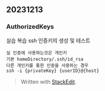 20231213
----
### AuthorizedKeys

실습 복습 ssh 인증키의 생성 및 테스트

    실 인증에 사용하는것은 개인키
    기본 homeDirectory/.ssh/id_rsa
    다른 개인키를 통한 인증을 사용하는 경우
    ssh -i {privateKey} {userID}@{host}

> Written with <a href="https://stackedit.io/">StackEdit</a>.</p>
</blockquote>

<!--stackedit_data:
eyJoaXN0b3J5IjpbMTEzMDI3MDUyMywxNjM1NzA1MDA1LDM2ND
QyMzY3OV19
-->